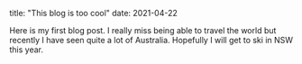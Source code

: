 title: "This blog is too cool"
date: 2021-04-22

Here is my first blog post.
I really miss being able to travel the world but recently I have seen quite a lot of Australia. Hopefully I will get to ski in NSW this year.
